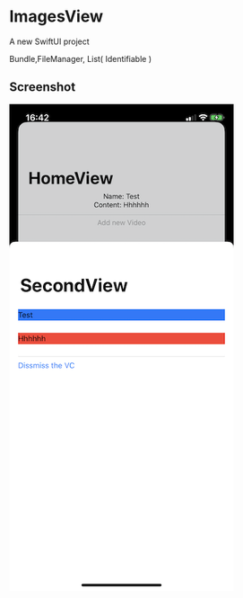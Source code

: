 # ImagesView

A new SwiftUI project 

Bundle,FileManager, List( Identifiable )



## Screenshot

![image](https://github.com/ly05010419/ObservedObjectTest/blob/master/screenshot.png?raw=true)

